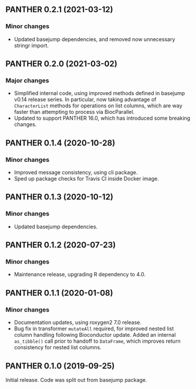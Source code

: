 ## PANTHER 0.2.1 (2021-03-12)

### Minor changes

- Updated basejump dependencies, and removed now unnecessary stringr import.

## PANTHER 0.2.0 (2021-03-02)

### Major changes

- Simplified internal code, using improved methods defined in basejump v0.14
  release series. In particular, now taking advantage of `CharacterList`
  methods for operations on list columns, which are way faster than attempting
  to process via BiocParallel.
- Updated to support PANTHER 16.0, which has introduced some breaking changes.

## PANTHER 0.1.4 (2020-10-28)

### Minor changes

- Improved message consistency, using cli package.
- Sped up package checks for Travis CI inside Docker image.

## PANTHER 0.1.3 (2020-10-12)

### Minor changes

- Updated basejump dependencies.

## PANTHER 0.1.2 (2020-07-23)

### Minor changes

- Maintenance release, upgrading R dependency to 4.0.

## PANTHER 0.1.1 (2020-01-08)

### Minor changes

- Documentation updates, using roxygen2 7.0 release.
- Bug fix in transformer `mutateAll` required, for improved nested list column
  handling following Bioconductor update. Added an internal `as_tibble()` call
  prior to handoff to `DataFrame`, which improves return consistency for nested
  list columns.

## PANTHER 0.1.0 (2019-09-25)

Initial release. Code was split out from basejump package.
